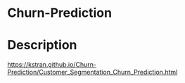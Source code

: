 # Churn-Prediction

# Description

https://kstran.github.io/Churn-Prediction/Customer_Segmentation_Churn_Prediction.html
